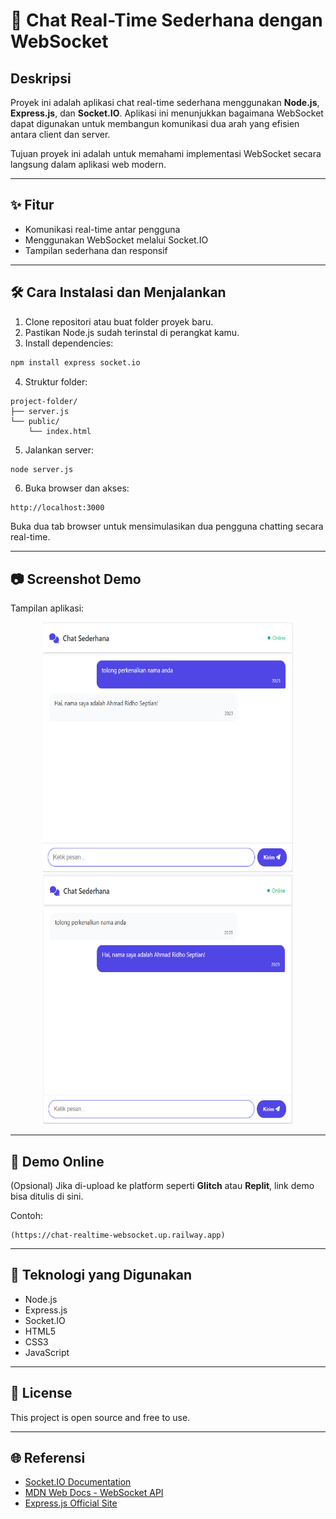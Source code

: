 # 💬 Chat Real-Time Sederhana dengan WebSocket

## Deskripsi

Proyek ini adalah aplikasi chat real-time sederhana menggunakan **Node.js**, **Express.js**, dan **Socket.IO**. Aplikasi ini menunjukkan bagaimana WebSocket dapat digunakan untuk membangun komunikasi dua arah yang efisien antara client dan server.

Tujuan proyek ini adalah untuk memahami implementasi WebSocket secara langsung dalam aplikasi web modern.

---

## ✨ Fitur

- Komunikasi real-time antar pengguna
- Menggunakan WebSocket melalui Socket.IO
- Tampilan sederhana dan responsif

---

## 🛠️ Cara Instalasi dan Menjalankan

1. Clone repositori atau buat folder proyek baru.
2. Pastikan Node.js sudah terinstal di perangkat kamu.
3. Install dependencies:

```bash
npm install express socket.io
```

4. Struktur folder:

```
project-folder/
├── server.js
└── public/
    └── index.html
```

5. Jalankan server:

```bash
node server.js
```

6. Buka browser dan akses:

```
http://localhost:3000
```

Buka dua tab browser untuk mensimulasikan dua pengguna chatting secara real-time.

---

## 📷 Screenshot Demo

Tampilan aplikasi:

<p align="center">
 <img src="Screenshot/pengguna1.png" alt="Android Logo" width="400" height="400">
 <img src="Screenshot/pengguna2.png" alt="Android Logo" width="400" height="400">
</p>

---

## 📍 Demo Online

(Opsional) Jika di-upload ke platform seperti **Glitch** atau **Replit**, link demo bisa ditulis di sini.

Contoh:

```
(https://chat-realtime-websocket.up.railway.app)
```

---

## 📖 Teknologi yang Digunakan

- Node.js
- Express.js
- Socket.IO
- HTML5
- CSS3
- JavaScript

---

## 📅 License

This project is open source and free to use.

---

## 🌐 Referensi

- [Socket.IO Documentation](https://socket.io/docs/v4/)
- [MDN Web Docs - WebSocket API](https://developer.mozilla.org/en-US/docs/Web/API/WebSocket)
- [Express.js Official Site](https://expressjs.com/)
